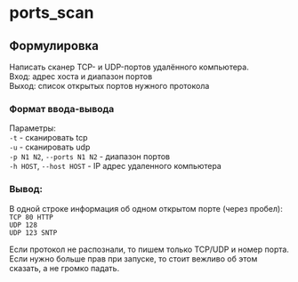# ports_scan
## Формулировка
Написать сканер TCP- и UDP-портов удалённого компьютера. <br/>
Вход: адрес хоста и диапазон портов <br/>
Выход: список открытых портов нужного протокола <br/>

### Формат ввода-вывода
Параметры: <br/>
`-t` - сканировать tcp <br/>
`-u` - сканировать udp <br/>
`-p N1 N2`, `--ports N1 N2` - диапазон портов <br/>
`-h HOST`, `--host HOST` - IP адрес удаленного компьютера

### Вывод: 
В одной строке информация об одном открытом порте (через пробел): <br/>
`TCP 80 HTTP` <br/> 
`UDP 128` <br/>
`UDP 123 SNTP` <br/>

Если протокол не распознали, то пишем только TCP/UDP и номер порта. <br/>
Если нужно больше прав при запуске, то стоит вежливо об этом сказать, а не громко падать. <br/>
